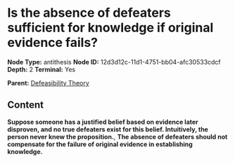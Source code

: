 # Is the absence of defeaters sufficient for knowledge if original evidence fails?

**Node Type:** antithesis
**Node ID:** 12d3d12c-11d1-4751-bb04-afc30533cdcf
**Depth:** 2
**Terminal:** Yes

**Parent:** [Defeasibility Theory](defeasibility-theory.md)

## Content

**Suppose someone has a justified belief based on evidence later disproven, and no true defeaters exist for this belief. Intuitively, the person never knew the proposition.**, **The absence of defeaters should not compensate for the failure of original evidence in establishing knowledge.**
